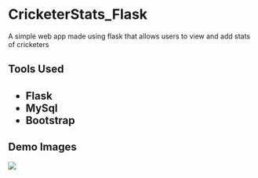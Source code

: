 # CricketerStats_Flask

<p>A simple web app made using flask that allows users to view and add stats of cricketers</p>

<h2>Tools Used<h2>
<ul>
  <li>Flask</li>
  <li>MySql</li>
  <li>Bootstrap</li>
</ul>

<h2>Demo Images</h2>
<img src="https://drive.google.com/uc?export=view&id=1nX_fxQ33vChSEI761miEm6c8pSX4cYwC"/>
